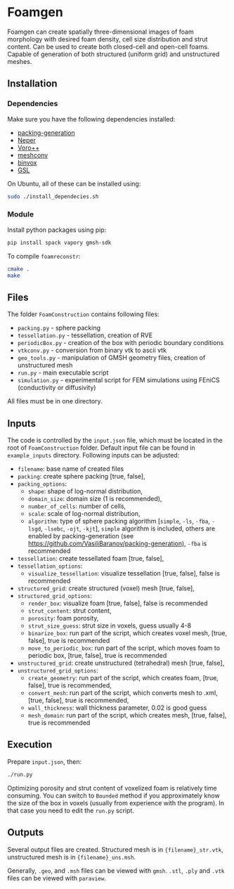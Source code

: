 # Foamgen

Foamgen can create spatially three-dimensional images of foam morphology with desired foam density, cell size distribution and strut content. Can be used to create both closed-cell and open-cell foams. Capable of generation of both structured (uniform grid) and unstructured meshes.

## Installation

### Dependencies

Make sure you have the following dependencies installed:

- [packing-generation](https://github.com/VasiliBaranov/packing-generation.git)
- [Neper](http://neper.sourceforge.net/index.html)
- [Voro++](http://math.lbl.gov/voro++/about.html)
- [meshconv](http://www.patrickmin.com/meshconv)
- [binvox](http://www.patrickmin.com/binvox/)
- [GSL](http://www.gnu.org/software/gsl/)

On Ubuntu, all of these can be installed using:

```bash
sudo ./install_dependecies.sh
```

### Module

Install python packages using pip:

```bash
pip install spack vapory gmsh-sdk
```

To compile `foamreconstr`:

```bash
cmake .
make
```

## Files

The folder `FoamConstruction` contains following files:

- `packing.py` - sphere packing
- `tessellation.py` - tessellation, creation of RVE
- `periodicBox.py` - creation of the box with periodic boundary conditions
- `vtkconv.py` - conversion from binary vtk to ascii vtk
- `geo_tools.py` - manipulation of GMSH geometry files, creation of unstructured mesh
- `run.py` - main executable script
- `simulation.py` - experimental script for FEM simulations using FEniCS (conductivity or diffusivity)

All files must be in one directory.

## Inputs

The code is controlled by the `input.json` file, which must be located in the
root of `FoamConstruction` folder. Default input file can be found
in `example_inputs` directory. Following inputs can be adjusted:

- `filename`: base name of created files
- `packing`: create sphere packing [true, false],
- `packing_options`:
    - `shape`: shape of log-normal distribution,
    - `domain_size`: domain size (1 is recommended),
    - `number_of_cells`: number of cells,
    - `scale`: scale of log-normal distribution,
    - `algorithm`: type of sphere packing algorithm [`simple`, `-ls`, `-fba`, `-lsgd`, `-lsebc`, `-ojt`, `-kjt`], `simple` algorithm is included, others are enabled by packing-generation (see <https://github.com/VasiliBaranov/packing-generation),> `-fba` is recommended
- `tessellation`: create tessellated foam [true, false],
- `tessellation_options`:
    - `visualize_tessellation`: visualize tessellation [true, false], false is recommended
- `structured_grid`: create structured (voxel) mesh [true, false],
- `structured_grid_options`:
    - `render_box`: visualize foam [true, false], false is recommended
    - `strut_content`: strut content,
    - `porosity`: foam porosity,
    - `strut_size_guess`: strut size in voxels, guess usually 4-8
    - `binarize_box`: run part of the script, which creates voxel mesh, [true, false], true is recommended
    - `move_to_periodic_box`: run part of the script, which moves foam to periodic box, [true, false], true is recommended
- `unstructured_grid`: create unstructured (tetrahedral) mesh [true, false],
- `unstructured_grid_options`:
    - `create_geometry`: run part of the script, which creates foam, [true, false], true is recommended,
    - `convert_mesh`: run part of the script, which converts mesh to .xml, [true, false], true is recommended,
    - `wall_thickness`: wall thickness parameter, 0.02 is good guess
    - `mesh_domain`: run part of the script, which creates mesh, [true, false], true is recommended

## Execution

Prepare `input.json`, then:

```bash
./run.py
```

Optimizing porosity and strut content of voxelized foam is relatively time
consuming. You can switch to `Bounded` method if you approximately know the
size of the box in voxels (usually from experience with the program). In that
case you need to edit the `run.py` script.

## Outputs

Several output files are created. Structured mesh is in `{filename}_str.vtk`, unstructured mesh is in `{filename}_uns.msh`.

Generally, `.geo`, and `.msh` files can be viewed with `gmsh`. `.stl`, `.ply` and `.vtk`
files can be viewed with `paraview`.
